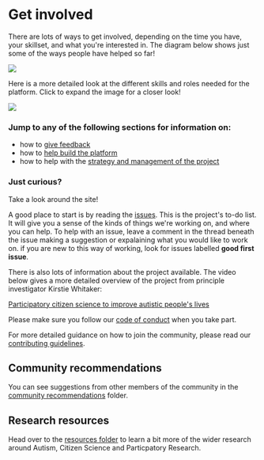 # Get involved

There are lots of ways to get involved, depending on the time you have, your skillset, and what you're interested in. The diagram below shows just some of the ways people have helped so far!

![](https://i.imgur.com/tmk03A7.png)

Here is a more detailed look at the different skills and roles needed for the platform. Click to expand the image for a closer look!

![](https://i.imgur.com/zP5MlP3.png)

### Jump to any of the following sections for information on: 

* how to [give feedback](give-feedback)
* how to [help build the platform](help-build)
* how to help with the [strategy and management of the project](help-strategise)

### Just curious?

Take a look around the site!

A good place to start is by reading the [issues](https://github.com/alan-turing-institute/AutisticaCitizenScience/issues).
This is the project's to-do list. It will give you a sense of the kinds of things we're working on, and where you can help.
To help with an issue, leave a comment in the thread beneath the issue making a suggestion or expalaining what you would like to work on.
if you are new to this way of working, look for issues labelled **good first issue**.

There is also lots of information about the project available. The video below gives a more detailed overview of the project from principle investigator Kirstie Whitaker:

[Participatory citizen science to improve autistic people's lives](https://www.youtube.com/watch?v=Ftsf21Cr4Jk&feature=youtu.be)

Please make sure you follow our [code of conduct](https://github.com/alan-turing-institute/AutisticaCitizenScience/blob/master/.github/CODE_OF_CONDUCT.md) when you take part.

For more detailed guidance on how to join the community, please read our [contributing guidelines](/.github/CONTRIBUTING.md).

## Community recommendations

You can see suggestions from other members of the community in the [community recommendations](https://github.com/alan-turing-institute/AutisticaCitizenScience/tree/master/community-recommendations) folder.

## Research resources

Head over to the [resources folder](https://github.com/alan-turing-institute/AutisticaCitizenScience/tree/master/Resources) to learn a bit more of the wider research around Autism, Citizen Science and Particpatory Research. 
